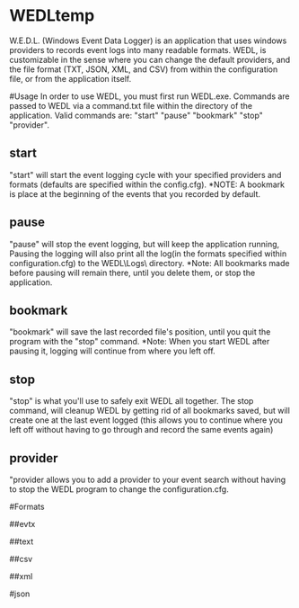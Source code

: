 # WEDLtemp
W.E.D.L. (Windows Event Data Logger) is an application that uses windows providers to records event logs into many readable formats. WEDL, is customizable in the sense where you can change the default providers, and the file format (TXT, JSON, XML, and CSV) from within the configuration file, or from the application itself.

#Usage
In order to use WEDL, you must first run  WEDL.exe. Commands are passed to WEDL via a command.txt file within the directory of the application. Valid commands are: "start" "pause" "bookmark" "stop" "provider".

## start
"start" will start the event logging cycle with your specified providers and formats (defaults are specified within the config.cfg).
*NOTE: A bookmark is place at the beginning of the events that you recorded by default.

## pause
"pause" will stop the event logging, but will keep the application running, Pausing the logging will also print all the log(in the formats specified within configuration.cfg) to the WEDL\Logs\ directory. 
*Note: All bookmarks made before pausing will remain there, until you delete them, or stop the application.

## bookmark
"bookmark" will save the last recorded file's position, until you quit the program with the "stop" command.
*Note: When you start WEDL after pausing it, logging will continue from where you left off.

## stop
"stop" is what you'll use to safely exit WEDL all together. The stop command, will cleanup WEDL by getting rid of all bookmarks saved, but will create one at the last event logged (this allows you to continue where you left off without having to go through and record the same events again)

## provider
"provider <provider> allows you to add a provider to your event search without having to stop the WEDL program to change the configuration.cfg.

#Formats

 ##evtx
 
 ##text
 
 ##csv
 
 ##xml
 
 #json
